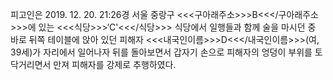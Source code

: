 피고인은 2019. 12. 20. 21:26경 서울 중랑구 <<<구아래주소>>>B<<</구아래주소>>>에 있는 <<<식당>>>‘C'<<</식당>>> 식당에서 일행들과 함께 술을 마시던 중 바로 뒤쪽 테이블에 앉아 있던 피해자 <<<내국인이름>>>D<<</내국인이름>>>(여, 39세)가 자리에서 일어나자 뒤를 돌아보면서 갑자기 손으로 피해자의 엉덩이 부위를 토닥거리면서 만져 피해자를 강제로 추행하였다.